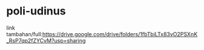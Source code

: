 # poli-udinus

link tambahan/full:https://drive.google.com/drive/folders/1fbTbiLTx83vO2PSXnK_RsP7qp2fZYCvM?usp=sharing
